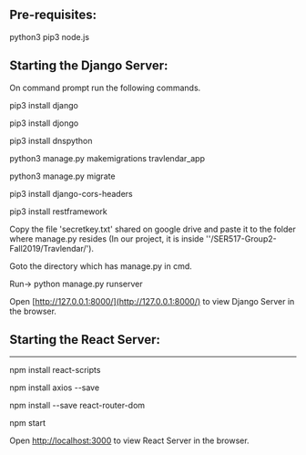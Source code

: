 ## Pre-requisites:

python3
pip3
node.js

## Starting the Django Server:

On command prompt  run the following commands.

pip3 install django

pip3 install djongo

pip3 install dnspython

python3 manage.py makemigrations travlendar_app

python3 manage.py migrate

pip3 install django-cors-headers

pip3 install restframework

Copy the file 'secretkey.txt' shared on google drive and paste it to the folder where manage.py resides
(In our project, it is inside ''/SER517-Group2-Fall2019/Travlendar/').

Goto the directory which has manage.py in cmd.

Run-> python manage.py runserver


Open [http://127.0.0.1:8000/](http://127.0.0.1:8000/) to view Django Server in the browser.


## Starting the React Server:
---------------------------------


npm install react-scripts

npm install axios --save

npm install --save react-router-dom

npm start

Open [http://localhost:3000](http://localhost:3000) to view React Server in the browser.
